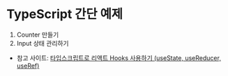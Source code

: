 # TypeScript 간단 예제
1. Counter 만들기
2. Input 상태 관리하기

- 참고 사이트: [타입스크립트로 리액트 Hooks 사용하기 (useState, useReducer, useRef)](https://velog.io/@velopert/using-hooks-with-typescript)
